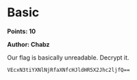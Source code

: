# Basic

**Points: 10**

**Author: Chabz**

Our flag is basically unreadable. Decrypt it.

```
VEcxN3tiYXNlNjRfaXNfcHJldHR5X2Jhc2ljfQ==
```

